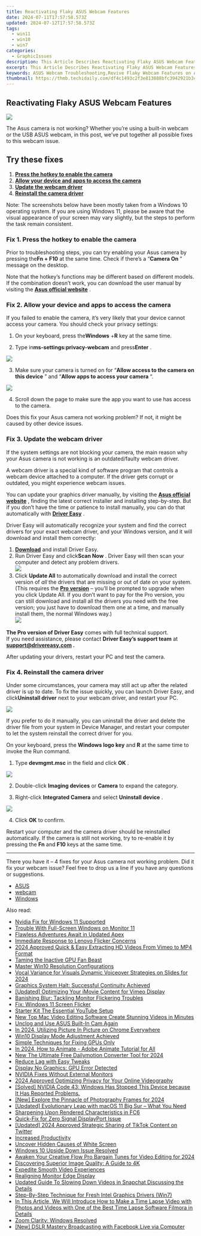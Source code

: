 ```yaml
---
title: Reactivating Flaky ASUS Webcam Features
date: 2024-07-11T17:57:58.573Z
updated: 2024-07-12T17:57:58.573Z
tags:
  - win11
  - win10
  - win7
categories:
  - GraphicIssues
description: This Article Describes Reactivating Flaky ASUS Webcam Features
excerpt: This Article Describes Reactivating Flaky ASUS Webcam Features
keywords: ASUS Webcam Troubleshooting,Revive Flaky Webcam Features on ASUS Laptops,ASUS Webcam Functionality Restoration,Troubleshoot Flaky ASUS Webcam,ASUS Webcam Error Correction,Fix Unstable ASUS Camera Features,Improve Webcam Performance on ASUS Devices
thumbnail: https://thmb.techidaily.com/df4c1493c2f3e813888bfc3942921b3c21459900f9f223dcb15b2289e52ca077.jpg
---
```


## Reactivating Flaky ASUS Webcam Features

![](https://images.drivereasy.com/wp-content/uploads/2021/11/Asus_Laptop-1200x718.jpg)

 The Asus camera is not working? Whether you’re using a built-in webcam or the USB ASUS webcam, in this post, we’ve put together all possible fixes to this webcam issue.

## Try these fixes

1. **[Press the hotkey to enable the camera](#h-fix-1-press-the-hotkey-to-enable-the-camera)**
2. **[Allow your device and apps to access the camera](#h-fix-2-allow-your-device-and-apps-to-access-the-camera)**
3. **[Update the webcam driver](#h-fix-3-update-the-webcam-driver)**
4. **[Reinstall the camera driver](#h-fix-4-reinstall-the-camera-driver)**

 Note: The screenshots below have been mostly taken from a Windows 10 operating system. If you are using Windows 11, please be aware that the visual appearance of your screen may vary slightly, but the steps to perform the task remain consistent.

### Fix 1\. Press the hotkey to enable the camera

 Prior to troubleshooting steps, you can try enabling your Asus camera by pressing the**Fn + F10** at the same time. Check if there’s a “**Camera On** ” message on the desktop.

 Note that the hotkey’s functions may be different based on different models. If the combination doesn’t work, you can download the user manual by visiting the [**Asus official website**](https://www.asus.com/) .

### Fix 2\. Allow your device and apps to access the camera

 If you failed to enable the camera, it’s very likely that your device cannot access your camera. You should check your privacy settings:

 1) On your keyboard, press the**Windows** +**R** key at the same time.

 2) Type in**ms-settings:privacy-webcam** and press**Enter** .

![](https://images.drivereasy.com/wp-content/uploads/2021/11/privacy.jpg)

 3) Make sure your camera is turned on for “**Allow access to the camera on this device** ” and “**Allow apps to access your camera** “.

![](https://images.drivereasy.com/wp-content/uploads/2021/11/camera.jpg)

 4) Scroll down the page to make sure the app you want to use has access to the camera.

 Does this fix your Asus camera not working problem? If not, it might be caused by other device issues.

### Fix 3\. Update the webcam driver

 If the system settings are not blocking your camera, the main reason why your Asus camera is not working is an outdated/faulty webcam driver.

 A webcam driver is a special kind of software program that controls a webcam device attached to a computer. If the driver gets corrupt or outdated, you might experience webcam issues.

 You can update your graphics driver manually, by visiting the **[Asus official website](https://www.asus.com)**  , finding the latest correct installer and installing step-by-step. But if you don’t have the time or patience to install manually, you can do that automatically with **[Driver Easy](https://tools.techidaily.com/drivereasy/download/)**  .

 Driver Easy will automatically recognize your system and find the correct drivers for your exact webcam driver, and your Windows version, and it will download and install them correctly:

1. **[Download](https://tools.techidaily.com/drivereasy/download/)**  and install Driver Easy.
2. Run Driver Easy and click**Scan Now** . Driver Easy will then scan your computer and detect any problem drivers.  
![](https://images.drivereasy.com/wp-content/uploads/2021/05/scan-now.jpg)
3. Click **Update All** to automatically download and install the correct version of _all_ the drivers that are missing or out of date on your system.(This requires the **[Pro version](https://tools.techidaily.com/drivereasy/download/)** [](https://tools.techidaily.com/drivereasy/download/) – you’ll be prompted to upgrade when you click Update All. If you don’t want to pay for the Pro version, you can still download and install all the drivers you need with the free version; you just have to download them one at a time, and manually install them, the normal Windows way.)  
![](https://images.drivereasy.com/wp-content/uploads/2021/04/update-webcam-driver-driver-easy.jpg)

**The Pro version of Driver Easy** comes with full technical support.  
 If you need assistance, please contact **Driver Easy’s support team** at **[support@drivereasy.com](mailto:support@drivereasy.com) .**

After updating your drivers, restart your PC and test the camera.

### Fix 4\. Reinstall the camera driver

 Under some circumstances, your camera may still act up after the related driver is up to date. To fix the issue quickly, you can launch Driver Easy, and click**Uninstall driver** next to your webcam driver, and restart your PC.

![](https://images.drivereasy.com/wp-content/uploads/2021/11/uninstall-driver-1.jpg)

 If you prefer to do it manually, you can uninstall the driver and delete the driver file from your system in Device Manager, and restart your computer to let the system reinstall the correct driver for you.

 On your keyboard, press the **Windows logo key** and **R** at the same time to invoke the Run command.

 1) Type **devmgmt.msc** in the field and click **OK** .

![](https://images.drivereasy.com/wp-content/uploads/2021/04/control-panel.jpg)

 2) Double-click **Imaging devices**  or **Camera** to expand the category.

 3) Right-click **Integrated Camera** and select **Uninstall device** .

![](https://images.drivereasy.com/wp-content/uploads/2021/04/reinstall-camera-driver.jpg)

 4) Click **OK** to confirm.

 Restart your computer and the camera driver should be reinstalled automatically. If the camera is still not working, try to re-enable it by pressing the **Fn** and **F10** keys at the same time.

---

 There you have it – 4 fixes for your Asus camera not working problem. Did it fix your webcam issue? Feel free to drop us a line if you have any questions or suggestions.

* [ASUS](https://tools.techidaily.com/drivereasy/download/)
* [webcam](https://tools.techidaily.com/drivereasy/download/)
* [Windows](https://tools.techidaily.com/drivereasy/download/)

<ins class="adsbygoogle"
     style="display:block"
     data-ad-format="autorelaxed"
     data-ad-client="ca-pub-7571918770474297"
     data-ad-slot="1223367746"></ins>



<ins class="adsbygoogle"
     style="display:block"
     data-ad-client="ca-pub-7571918770474297"
     data-ad-slot="8358498916"
     data-ad-format="auto"
     data-full-width-responsive="true"></ins>



<span class="atpl-alsoreadstyle">Also read:</span>
<div><ul>
<li><a href="https://graphic-issues.techidaily.com/nvidia-fix-for-windows-11-supported/"><u>Nvidia Fix for Windows 11 Supported</u></a></li>
<li><a href="https://graphic-issues.techidaily.com/trouble-with-full-screen-windows-on-monitor-11/"><u>Trouble With Full-Screen Windows on Monitor 11</u></a></li>
<li><a href="https://graphic-issues.techidaily.com/flawless-adventures-await-in-updated-apex/"><u>Flawless Adventures Await in Updated Apex</u></a></li>
<li><a href="https://graphic-issues.techidaily.com/immediate-response-to-lenovo-flicker-concerns/"><u>Immediate Response to Lenovo Flicker Concerns</u></a></li>
<li><a href="https://vimeo-videos.techidaily.com/2024-approved-quick-and-easy-extracting-hd-videos-from-vimeo-to-mp4-format/"><u>2024 Approved  Quick & Easy  Extracting HD Videos From Vimeo to MP4 Format</u></a></li>
<li><a href="https://graphic-issues.techidaily.com/taming-the-inactive-gpu-fan-beast/"><u>Taming the Inactive GPU Fan Beast</u></a></li>
<li><a href="https://graphic-issues.techidaily.com/master-win10-resolution-configurations/"><u>Master Win10 Resolution Configurations</u></a></li>
<li><a href="https://screen-video-capture.techidaily.com/vocal-variance-for-visuals-dynamic-voiceover-strategies-on-slides-for-2024/"><u>Vocal Variance for Visuals  Dynamic Voiceover Strategies on Slides for 2024</u></a></li>
<li><a href="https://graphic-issues.techidaily.com/graphics-system-halt-successful-continuity-achieved/"><u>Graphics System Halt: Successful Continuity Achieved</u></a></li>
<li><a href="https://vimeo-videos.techidaily.com/updated-optimizing-your-imovie-content-for-vimeo-display/"><u>[Updated] Optimizing Your iMovie Content for Vimeo Display</u></a></li>
<li><a href="https://graphic-issues.techidaily.com/banishing-blur-tackling-monitor-flickering-troubles/"><u>Banishing Blur: Tackling Monitor Flickering Troubles</u></a></li>
<li><a href="https://graphic-issues.techidaily.com/fix-windows-11-screen-flicker/"><u>Fix: Windows 11 Screen Flicker</u></a></li>
<li><a href="https://youtube-clips.techidaily.com/starter-kit-the-essential-youtube-setup/"><u>Starter Kit  The Essential YouTube Setup</u></a></li>
<li><a href="https://ai-vdieo-software.techidaily.com/new-top-mac-video-editing-software-create-stunning-videos-in-minutes/"><u>New Top Mac Video Editing Software Create Stunning Videos in Minutes</u></a></li>
<li><a href="https://graphic-issues.techidaily.com/unclog-and-use-asus-built-in-cam-again/"><u>Unclog and Use ASUS Built-In Cam Again</u></a></li>
<li><a href="https://some-guidance.techidaily.com/in-2024-utilizing-picture-in-picture-on-chrome-everywhere/"><u>In 2024, Utilizing Picture In Picture on Chrome Everywhere</u></a></li>
<li><a href="https://graphic-issues.techidaily.com/win10-display-mode-adjustment-achieved/"><u>Win10 Display Mode Adjustment Achieved</u></a></li>
<li><a href="https://graphic-issues.techidaily.com/simple-techniques-for-fixing-gpus-only/"><u>Simple Techniques for Fixing GPUs Only</u></a></li>
<li><a href="https://animation-videos.techidaily.com/in-2024-how-to-animate-adobe-animate-tutorial-for-all/"><u>In 2024, How to Animate - Adobe Animate Tutorial for All</u></a></li>
<li><a href="https://smart-video-creator.techidaily.com/new-the-ultimate-free-dailymotion-converter-tool-for-2024/"><u>New The Ultimate Free Dailymotion Converter Tool for 2024</u></a></li>
<li><a href="https://graphic-issues.techidaily.com/reduce-lag-with-easy-tweaks/"><u>Reduce Lag with Easy Tweaks</u></a></li>
<li><a href="https://graphic-issues.techidaily.com/display-no-graphics-gpu-error-detected/"><u>Display No Graphics: GPU Error Detected</u></a></li>
<li><a href="https://graphic-issues.techidaily.com/nvidia-fixes-without-external-monitors/"><u>NVIDIA Fixes Without External Monitors</u></a></li>
<li><a href="https://youtube-stream.techidaily.com/2024-approved-optimizing-privacy-for-your-online-videography/"><u>2024 Approved  Optimizing Privacy for Your Online Videography</u></a></li>
<li><a href="https://graphic-issues.techidaily.com/solved-nvidia-code-43-windows-has-stopped-this-device-because-it-has-reported-problems/"><u>[Solved] NVIDIA Code 43: Windows Has Stopped This Device because It Has Reported Problems.</u></a></li>
<li><a href="https://fox-info.techidaily.com/new-explore-the-pinnacle-of-photography-frames-for-2024/"><u>[New] Explore the Pinnacle of Photography Frames for 2024</u></a></li>
<li><a href="https://some-knowledge.techidaily.com/updated-evolutionary-leap-with-macos-11-big-sur-what-you-need/"><u>[Updated] Evolutionary Leap with macOS 11 Big Sur – What You Need</u></a></li>
<li><a href="https://graphic-issues.techidaily.com/sharpening-upon-rendered-characteristics-in-fc6/"><u>Sharpening Upon Rendered Characteristics in FC6</u></a></li>
<li><a href="https://graphic-issues.techidaily.com/quick-fix-for-zero-signal-displayport-issue/"><u>Quick-Fix for Zero Signal DisplayPort Issue</u></a></li>
<li><a href="https://twitter-clips.techidaily.com/updated-2024-approved-strategic-sharing-of-tiktok-content-on-twitter/"><u>[Updated] 2024 Approved  Strategic Sharing of TikTok Content on Twitter</u></a></li>
<li><a href="https://graphic-issues.techidaily.com/increased-productivity/"><u>Increased Productivity</u></a></li>
<li><a href="https://graphic-issues.techidaily.com/uncover-hidden-causes-of-white-screen/"><u>Uncover Hidden Causes of White Screen</u></a></li>
<li><a href="https://graphic-issues.techidaily.com/windows-10-upside-down-issue-resolved/"><u>Windows 10 Upside Down Issue Resolved</u></a></li>
<li><a href="https://voice-adjusting.techidaily.com/awaken-your-creative-flow-pro-bargain-tunes-for-video-editing-for-2024/"><u>Awaken Your Creative Flow Pro Bargain Tunes for Video Editing for 2024</u></a></li>
<li><a href="https://graphic-issues.techidaily.com/discovering-superior-image-quality-a-guide-to-4k/"><u>Discovering Superior Image Quality: A Guide to 4K</u></a></li>
<li><a href="https://graphic-issues.techidaily.com/expedite-smooth-video-experiences/"><u>Expedite Smooth Video Experiences</u></a></li>
<li><a href="https://graphic-issues.techidaily.com/realigning-monitor-edge-display/"><u>Realigning Monitor Edge Display</u></a></li>
<li><a href="https://ai-video-editing.techidaily.com/1713942876461-updated-guide-to-slowing-down-videos-in-snapchat-discussing-the-details/"><u>Updated Guide To Slowing Down Videos in Snapchat Discussing the Details</u></a></li>
<li><a href="https://graphic-issues.techidaily.com/step-by-step-technique-for-fresh-intel-graphics-drivers-win7/"><u>Step-By-Step Technique for Fresh Intel Graphics Drivers (Win7)</u></a></li>
<li><a href="https://ai-vdieo-software.techidaily.com/in-this-article-we-will-introduce-how-to-make-a-time-lapse-video-with-photos-and-videos-with-one-of-the-best-time-lapse-software-filmora-in-details/"><u>In This Article, We Will Introduce How to Make a Time Lapse Video with Photos and Videos with One of the Best Time Lapse Software Filmora in Details</u></a></li>
<li><a href="https://graphic-issues.techidaily.com/zoom-clarity-windows-resolved/"><u>Zoom Clarity: Windows Resolved</u></a></li>
<li><a href="https://facebook-video-content.techidaily.com/new-dslr-mastery-broadcasting-with-facebook-live-via-computer/"><u>[New] DSLR Mastery  Broadcasting with Facebook Live via Computer</u></a></li>
</ul></div>

